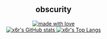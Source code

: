 <h2 align="center">obscurity</h2>
<a href="https://github.com/x6r">
  <div align="center">
    <img src="https://img.shields.io/badge/made%20with-love-pink?style=for-the-badge&color=a57562&logo=Spreadshirt&logoColor=white" alt="made with love">
  </div>
</a>

<div align="center">
  <a href="https://github.com/x6r">
    <img src="https://github-readme-stats.vercel.app/api?username=x6r&count_private=true&hide_border=true&icon_color=a57562&bg_color=262626&text_color=f8f8f0&show_icons=true&hide_rank=true&hide_title=true&include_all_commits=true&border_radius=0" alt = "x6r's GitHub stats" />
  </a>
  <a href="https://github.com/x6r">
    <img src="https://github-readme-stats.vercel.app/api/top-langs/?username=x6r&hide_border=true&title_color=a57562&layout=compact&bg_color=262626&text_color=f8f8f0&exclude_repo=x6r.github.io,lambda&langs_count=6&border_radius=0" alt = "x6r's Top Langs" />
  </a>
</div>

